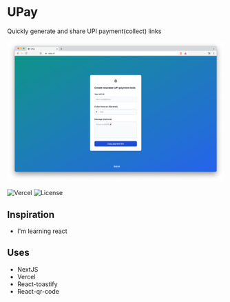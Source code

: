 # UPay

Quickly generate and share UPI payment(collect) links

![UPay](public/product.png)

![Vercel](https://therealsujitk-vercel-badge.vercel.app/?app=upay-jade)
![License](https://img.shields.io/github/license/amalshaji/upay)

## Inspiration

- I'm learning react

## Uses

- NextJS
- Vercel
- React-toastify
- React-qr-code
